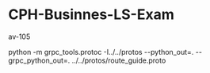 # CPH-Businnes-LS-Exam

av-105


python -m grpc_tools.protoc -I../../protos --python_out=. --grpc_python_out=. ../../protos/route_guide.proto
